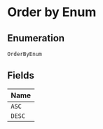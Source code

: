 
# Order by Enum

## Enumeration

`OrderByEnum`

## Fields

| Name |
|  --- |
| `ASC` |
| `DESC` |

